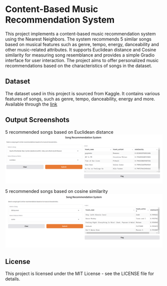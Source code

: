 # Content-Based Music Recommendation System
This project implements a content-based music recommendation system using the Nearest Neighbors. The system recommends 5 similar songs based on musical features such as genre, tempo, energy, danceability and other music-related attributes. It supports Euclidean distance and Cosine similarity for measuring song resemblance and provides a simple Gradio interface for user interaction. The project aims to offer personalized music recommendations based on the characteristics of songs in the dataset.

## Dataset
The dataset used in this project is sourced from Kaggle. It contains various features of songs, such as genre, tempo, danceability, energy and more. Available through the [link](https://www.kaggle.com/datasets/joebeachcapital/30000-spotify-songs?select=spotify_songs.csv)

## Output Screenshots
5 recommended songs based on Euclidean distance
![5 Recommended Songs based on Cosine Similarity](https://github.com/saguanette/ContentBasedMusicRecommendationSystem/blob/main/rec1.png)

5 recommended songs based on cosine similarity 
![5 Recommended Songs based on Cosine Similarity](https://github.com/saguanette/ContentBasedMusicRecommendationSystem/blob/main/rec2.png) 


## License
This project is licensed under the MIT License - see the LICENSE file for details.
